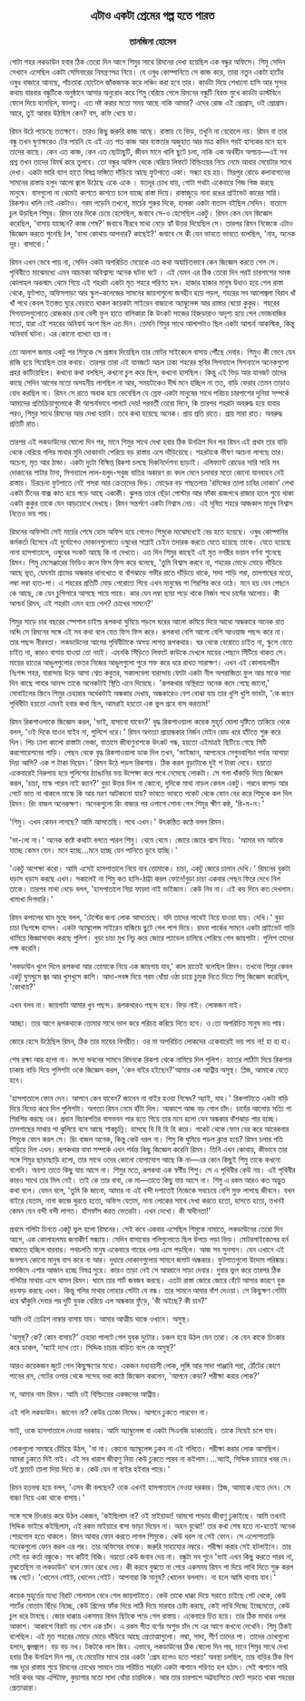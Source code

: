 <div align=center><h2 align=center>এটাও একটা প্রেমের গল্প হতে পারত</h4><h3 align=center>তানজিনা হোসেন</h3>
</div>

গোটা শহর লকডাউন হবার ঠিক তেরো দিন আগে শিমুর সাথে রিমনের দেখা হয়েছিল এক বন্ধুর অফিসে। শিমু সেদিন সেখানে এসেছিল একটা সেমিনারের নিমন্ত্রণপত্র নিয়ে। যে ওষুধ কোম্পানিতে সে কাজ করে, তারা নতুন একটা হার্টের ওষুধ বাজারে আনছে, পাঁচতারা হোটেলে জাঁকজমক করে লঞ্চিং করা হবে তার। কার্ডটা দিয়ে শেখানো হাসি আর সুন্দর কথায় বারবার বন্ধুটিকে অনুষ্ঠানে আসার অনুরোধ করে শিমু বেরিয়ে গেলে রিমনের বন্ধুটি বিরক্ত মুখে কার্ডটা ডাস্টবিনে ফেলে দিয়ে বলেছিল, ফালতু। এত নষ্ট করার মতো সময় আছে নাকি আমার? এদের রোজ এই প্রোগ্রাম, ওই প্রোগ্রাম। আরে, তুই আবার উঠছিস কেন? বস, কফি খেয়ে যা।

রিমন উঠে পড়েছে ততক্ষণে। তারও কিছু জরুরি কাজ আছে। রাস্তায় যে ভিড়, তখুনি না বেরোলে নয়। রিমন বা তার বন্ধু তখন ঘুণাক্ষরেও টের পায়নি যে এই এত শত কাজ আর ব্যস্ততার অজুহাত আর মাত্র কদিন পরই হাস্যকর মনে হবে তাদের কাছে। কেন এত কাজ, কেন এত ছোটাছুটি, জীবন মানে খালি ছুটে চলা, নাকি এক অর্থহীন অপচয়—এই সব প্রশ্ন তখন তাদের বিমর্ষ করে তুলবে। তো বন্ধুর অফিস থেকে বেরিয়ে লিফটে বিল্ডিংয়ের নিচে নেমে আবার মেয়েটার সাথে দেখা। একটা ভারি ব্যাগ হাতে বিষণ্ন ভঙ্গিতে দাঁড়িয়ে আছে ফুটপাতে একা। সন্ধ্যা হয় হয়। মিরপুর রোডে কলাবাগানের সামনের রাস্তায় হলুদ আলো জ্বলে উঠেছে একে একে । যতদূর চোখ যায়, গোটা পথটা একেবারে গিজ গিজ করছে মানুষে। বাসগুলো না থেমেই কাশতে কাশতে চলে যাচ্ছে রাস্তা দিয়ে। রাস্তাজুড়ে নানা রঙের প্রাইভেট কারের সারি। রিকশাও খালি নেই একটাও। গরম পড়েনি তখনো, মার্চের শুরুর দিকে, হালকা একটা বাতাস বইছিল সেদিন। বাতাসে চুল উড়ছিল শিমুর। রিমন তার দিকে চেয়ে হেসেছিল, জবাবে সে-ও হেসেছিল একটু। রিমন কেন যেন জিজ্ঞেস করেছিল, 'বাসায় যাচ্ছেন? কাজ শেষ?' জবাবে নীরবে মাথা নেড়ে হ্যাঁ উত্তর দিয়েছিল সে। তারপর রিমন নিজেকে এটাও জিজ্ঞেস করতে শুনেছি Iল, 'বাসা কোথায় আপনার? কাছেই?' জবাবে সে কী যেন ভাবতে ভাবতে বলেছিল, 'নাহ, অনেক দূর। বাসাবো।'

রিমন এখন ভেবে পায় না, সেদিন একটা অপরিচিত মেয়েকে এত কথা অযাচিতভাবে কেন জিজ্ঞেস করতে গেল সে। পৃথিবীতে মাঝেমধ্যে এমন আচমকা অবিশ্বাস্য অনেক ঘটনা ঘটে । এই যেমন এর ঠিক তেরো দিন পরই চারপাশের সমস্ত কোলাহল অকস্মাৎ থেমে গিয়ে এই শহরটা একটা মৃত শহরে পরিণত হল। হাজার হাজার মানুষ উধাও হয়ে গেল রাস্তা থেকে, ফুটপাত, অফিসপাড়া আর স্কুল-কলেজের সামনের জায়গাগুলো জনহীন হয়ে পড়ল, শহরের সব আলোজ্বলা বিরান খাঁ খাঁ পথে কেবল ইতস্তত ঘুরে বেড়াতে থাকল কয়েকটা সাইরেন বাজানো অ্যাম্বুলেন্স আর রাস্তার ঘেয়ো কুকুর। শহরের সিগন্যালগুলোতে রোজকার চেনা বেলী ফুল হাতে বালিকারা কি উৎকট সাজের হিজড়ারাও অদৃশ্য হয়ে গেল ভোজবাজির মতো, যারা এই শহরের অনিবার্য অংশ ছিল এত দিন। তেমনি শিমুর সাথে আলাপটাও ছিল একটা আশ্চর্য আকস্মিক, কিন্তু অনিবার্য ঘটনা। এর কোনো ব্যাখ্যা হয় না।

তো আলাপ জমার একটু পর শিমুকে সে প্রস্তাব দিয়েছিল তার মোটর সাইকেলে বাসায় পৌঁছে দেবার। শিমুও কী ভেবে যেন রাজি হয়ে গিয়েছিল তার কথায়। তারপর তারা এই যানজটে অচল ঢাকা শহরের স্থবির সিগন্যালে সিগন্যালে অনেকগুলো প্রহর কাটিয়েছিল। কখনো কথা বলছিল, কখনো চুপ করে ছিল, কখনো হাসছিল। কিন্তু এই ভিড় আর যানজট তাদের কাছে সেদিন আগের মতো অসহনীয় লাগছিল না আর, সময়টাকেও দীর্ঘ মনে হচ্ছিল না তত, বাড়ি ফেরার তেমন তাড়াও বোধ করছিল না। রিমন সে রাতে অবাক হয়ে ভেবেছিল যে স্রেফ একটা মানুষের সাথে পরিচয় চারপাশের দুনিয়া সম্পর্কে আমাদের প্রতিক্রিয়াগুলোকে কী আশ্চর্যভাবে পালটে দেয়! পরবর্তী তেরো দিনে, কি তারপর শহরটা অবরুদ্ধ হয়ে যাবার পরও, শিমুর সাথে রিমনের আর দেখা হয়নি। তবে কথা হয়েছে অনেক। প্রায় প্রতি রাতে। প্রায় সারা রাত। অবরুদ্ধ প্রতিটি রাত।

তারপর এই লকডাউনের ষোলো দিন পর, মানে শিমুর সাথে দেখা হবার ঠিক উনত্রিশ দিন পর রিমন এই প্রথম তার বাড়ি থেকে বেরিয়ে গলির মাথার মুদি দোকানটা পেরিয়ে বড় রাস্তায় এসে দাঁড়িয়েছে। শহরটাকে ভীষণ অচেনা লাগছে তার। অচেনা, মৃত আর ঠান্ডা। একটা দুটো বিক্ষিপ্ত রিকশা চলছে দিকনির্দেশনা ছাড়াই। এলিফ্যান্ট রোডের সারি সারি সব দোকানের শাটার টানা, সিগন্যালে লাল-হলুদ-সবুজ বাতির অকারণ রং বদল মেনে চলাবার মতো কোনো যানবাহন নেই রাস্তায়। চিরচেনা ফুটপাতে নেই পসরা আর ক্রেতাদের ভিড়। মোড়ের বড় গাছতলায় 'রমিজের তালা চাবির দোকান' লেখা একটা টিনের বাক্স কাত হয়ে পড়ে আছে একাকী। ঝুলন্ত তারে ছেঁড়া পোস্টার আর ফাঁকা রাজপথে রাজার হালে শুয়ে থাকা একটা কুকুর তাকে যেন আড়চোখে দেখছে। রিমন সন্তর্পণে একটা নিশ্বাস নেয়। এই দূষিত শহরে আজকাল মানুষ নিশ্বাস নিতেও ভয় পায়।

রিমনের অফিসটা সেই মার্চের শেষে হোম অফিস হয়ে গেলেও শিমুকে মাঝেমধ্যেই বের হতে হয়েছে। ওষুধ কোম্পানির কর্মকর্তা হিসেবে এই দুর্যোগেও দোকানগুলোতে ওষুধের সাপ্লাই চেইন তদারক করতে যেতে হয়েছে তাকে। যেতে হয়েছে নানা হাসপাতালে, ওষুধের সংকট আছে কি না দেখতে। এত দিন শিমুর কাছেই এই মৃত নগরীর ভয়াল বর্ণনা শুনেছে রিমন। শিমু মেসেঞ্জারের ভিডিও কলে ফিস ফিস করে বলেছে, 'তুমি বিশ্বাস করবে না, শহরের মোড়ে মোড়ে দাঁড়িয়ে আছে ভূত, যেমনটা গ্রামের অন্ধকার ধানখেতে বা বাঁশঝাড়ে গভীর রাতে দাঁড়িয়ে থাকে, সাদা শাড়ি পরা, তালগাছের মতো, লম্বা লম্বা হাত-পা। এ শহরের প্রতিটি মোড় পেরোতে গিয়ে এখন মানুষের গা শিরশির করে ওঠে। মনে হয় যেন পেছনে কে আছে, কে যেন চুপিসারে আসছে পায়ে পায়ে। কার যেন লম্বা ছায়া পড়ে থাকে নির্জন পথে চাদেঁর আলোয়। কী আশ্চর্য রিমন, এই শহরটা এমন হয়ে গেল? চোখের সামনে?'

শিমুর সাড়ে চার বছরের স্পেশাল চাইল্ড রূপকথা ঘুমিয়ে পড়লে ঘরের আলো কমিয়ে দিয়ে আধো অন্ধকারে অনেক রাত অব্দি সে রিমনের সঙ্গে এই সব কথা বলে যেত ফিস ফিস করে। রূপকথা বেশি আলো বেশি আওয়াজ পছন্দ করে না। তার পছন্দ নীরবতা। লকডাউনের আগের পৃথিবীটাকে অসহ্য লাগত রূপকথার। ঘর থেকে বেরোতে চাইত না, স্কুলে যেতে চাইত না, কারও বাসায় যাওয়া তো নয়ই। এমনকি সিঁড়িতে লিফটে কাউকে দেখলে মায়ের পেছনে সিঁটিয়ে থাকত সে। মায়ের হাতের আঙুলগুলোর ভেতর নিজের আঙুলগুলো পুরে শক্ত করে ধরে রাখত সারাক্ষণ। এখন এই কোলাহলহীন নিঃশব্দ শহর, বারান্দায় উড়ে আসা শ্বেত কবুতর, সকালবেলা বারান্দায় ফোটা একটা নীল অপরাজিতা ফুল আর মাকে সারা দিন কাছে পাবার আনন্দ তাকে অনেকটাই স্থিতি এনে দিয়েছে। 'রূপকথার অস্থিরতা অনেক কমে গেছে জানো,' মোবাইলের স্ক্রিনে শিমুর চেহারার অর্ধেকটাই অন্ধকার দেখায়, অন্ধকারেও বেশ বোঝা যায় তার খুশি খুশি ভাবটা, 'কে জানে পৃথিবীটা হয়তো এমনই হবার কথা ছিল, আমরাই হয়তো এক ভুল গ্রহে বাস করতাম!'

রিমন রিকশাওলাকে জিজ্ঞেস করল, 'ভাই, বাসাবো যাবেন?' বৃদ্ধ রিকশাওয়ালা কয়েক মুহূর্ত ঘোলা দৃষ্টিতে তাকিয়ে থেকে বলল, 'ওই দিকে যাওন যাইব না, পুলিশে ধরে।' রিমন অগত্যা প্রায়ান্ধকার নির্জন মেইন রোড ধরে হাঁটতে শুরু করে দিল। পিচ ঢালা কালো রাস্তাটা ভেজা, বাতাসে জীবাণুনাশকে উৎকট গন্ধ, হয়তো এইমাত্রই ছিটিয়ে গেছে সিটি করপোরেশনের গাড়ি। পেছন থেকে বৃদ্ধ রিকশাওয়ালা ডাক দিল তখন, 'ভাইজান, আপনেরে সেগুনবাগিচা পর্যন্ত আগায়া দিয়া আসি? এক শ টাকা দিয়েন।' রিমন উঠে পড়ল রিকশায়। ঠিক করল বুড়াটাকে দুই শ টাকা দেবে। হয়তো একেবারেই নিরুপায় হয়ে পুলিশের ঠ্যাঙানির ভয় উপেক্ষা করে পথে নেমেছে লোকটা। সে গলা খাঁকাড়ি দিয়ে জিজ্ঞেস করল, 'চাচা, মাস্ক পরেন নাই ক্যান?' বুড়া উত্তর দিল না কোনো, দুদিকে মাথা নাড়ল কেবল একটু। পরনে কাপড় আর পেটে ভাত না থাকলে মাস্কে কি আর মরণ আটকানো যায়? ভাবতে ভাবতে পকেট থেকে ফোন বের করে শিমুকে কল দিল রিমন। রিং বাজল অনেকক্ষণ। অনেকগুলো রিং বাজার পর ওপাশে শোনা গেল শিমুর ক্ষীণ কন্ঠ, 'রি-ম-ন।'

'শিমু। এখন কেমন লাগছে? আমি আসতেছি। পথে এখন।' উৎকণ্ঠিত কণ্ঠে বলল রিমন।

'ভা-লো না।' অনেক কষ্টে কথাটা বলতে পারল শিমু। থেমে থেমে। জোরে জোরে শ্বাস নিয়ে। 'আমার দম আটকে যাচ্ছে কেমন যেন। মনে হচ্ছে...মনে হচ্ছে যেন পানিতে ডুবে যাচ্ছি।'

'একটু অপেক্ষা করো। আমি এসেই হাসপাতালে নিয়ে যাব তোমাকে। চাচা, একটু জোরে চালান দেখি।' রিমনের বুকটা ধড়াস ধড়াস করছে এখন। সকালেই না শিমু কত হাসি-ঠাট্টা করল ফোনে!বুড়া চাচা একবার পেছন ফিরে দেখে নিল তাকে। তারপর মাথা নেড়ে বলল, 'হাসপাতালে নিয়া ফায়দা নাই ভাইজান। কেউ নিব না। এই কয় দিনে কত দেখলাম। খামাখা দিগদারি।'

রিমন কপালের ঘাম মুছে বলল, 'টেস্টের জন্য লোক আসতেছে। যদি তাদের সাথেই নিয়ে যাওয়া যায়। দেখি।' বুড়া চাচা নিঃশব্দে হাসল। একটা অ্যাম্বুলেন্স সাইরেন বাজিয়ে ছুটে গেল পাশ দিয়ে। রমনা পার্কের সামনে একটা প্রাইভেট গাড়ি থামিয়ে জিজ্ঞাসাবাদ করছে পুলিশ। বুড়া চাচা মুখ নিচু করে জোরে প্যাডেল চালিয়ে পেরিয়ে গেল জায়গাটা। পুলিশ তাদের লক্ষ করেনি।

'লকডাউন খুলে দিলে রূপকথা আর তোমাকে নিয়ে এক জায়গায় যাব,' কাল রাতেই বলেছিল রিমন। তখনো শিমুর কেবল একটু ঘুসঘুসে জ্বর আর খুসখুসে কাশি। আদা-লবঙ্গ দিয়ে গরম ধোঁয়া ওঠা চায়ে চুমুক দিতে দিতে শিমু জিজ্ঞেস করেছিল, 'কোথায়?'

এখন বলব না। জায়গাটা আমার খুব পছন্দ। রূপকথারও পছন্দ হবে। ভিড় নাই। লোকজন নাই।

আচ্ছা। তার আগে রূপকথাকে তোমার সাথে ভাল করে পরিচয় করিয়ে দিতে হবে। ও তো অপরিচিত মানুষ ভয় পায়।

জোরে হেসে উঠেছিল রিমন, ঠিক তার মায়ের বিপরীত। ওর মা অপরিচিত লোকদের একেবারেই ভয় পায় না! হা হা হা।

শেষ রক্ষা আর হলো না। মৎস্য ভবনের সামনে রিমনকে রিকশা থেকে নামিয়ে দিল পুলিশ। হাতের লাঠিটা দিয়ে রিকশার চাকায় বাড়ি দিয়ে পুলিশটা ওকে জিজ্ঞেস করল, 'কেন বাইর হইছেন?'আমার এক আত্নীয় অসুস্থ। প্লিজ, আমাকে যেতে হবে।

'হাসপাতালে ফোন দেন। আপনে কেন যাবেন? জানেন না বাইর হওয়া নিষেধ? অ্যাই, যাহ।' রিকশাটাতে একটা বাড়ি দিয়ে বিদেয় করে দিল পুলিশটা। অগত্যা রিমন নেমে হাঁটা দিল। আকাশে আজ বড় গোল চাঁদ। চাদেঁর আলোয় সত্যি গা শিরশির করছে ওর। প্রধান বিচারপতির বাসভবন পার হতে গিয়ে তার মনে হলো যেন অন্ধকার বাঁশঝাড় পার হচ্ছে। তালগাছের মাথায় পা ঝুলিয়ে বসে আছে শাকচুন্নি। হাসছে হি হি হি হি করে। পকেট থেকে ফোন বের করে আরেকবার শিমুকে ফোন করল সে। রিং বাজল অনেক, কিন্তু কেউ ধরল না। শিমু কি ঘুমিয়ে পড়ল ক্লান্ত হয়ে? রিমন চলার গতি বাড়িয়ে দিল এখন। রূপকথার বাবা সম্পর্কে এখন পর্যন্ত কিছু জিজ্ঞেস করেনি রিমন। তিনি এখন কোথায়, কীভাবে তার সঙ্গে শিমুর ছাড়াছাড়ি হলো, তার সাথে ওদের কোনো যোগাযোগ আছে কি না—এর কোন কিছুই শিমু তাকে কখনো বলেনি। অবশ্য তাতে কিছু যায় আসে না। শিমুর মতে, রূপকথা এক স্বর্গীয় শিশু। সে এ পৃথিবীর কেউ নয়। এই পৃথিবীর কারও সাথে তার মিল নেই। তাই কে তার বাবা, কে মা—তাতে কিছু যায় আসে না। শিমু এ রকম আরও কত অদ্ভুত কথা বলে। যেমন বলে, 'তুমি কি জানো, আমার না এই বন্দী দশাতেই নিজেকে সবচেয়ে বেশি মুক্ত লাগছে জীবনে। যখন বাইরে যেতাম, নানা কাজে ঘুরতে হতো, অফিস যেতাম, নানা লোকের সাথে দেখা করতে হতো, হাসতে হতো, তখনই কেমন যেন বন্দী বন্দী লাগত। হাঁসফাঁস করত ভেতরটা। এখন দেখো। কী স্বাধীনতা!'

প্রথমে গলিটা চিনতে একটু ভুল হলো রিমনের। সেই কবে একবার এসেছিল শিমুকে নামাতে, লকডাউনের তেরো দিন আগে, এক কোলাহলময় জনাকীর্ণ সন্ধ্যায়। সেদিন বাসাবোর গলিগুলোতে ছিল উপচে পড়া ভিড়। মোটরসাইকেলের হর্ন বাজাতে হচ্ছিল বারবার। পথচলতি মানুষ একেবারে গায়ের ওপর এসে পড়ছিল। আজ সব সুনসান। যেন এখানে এই জনপদে কোনো মানুষ বাস করে না আর। দুধারে দোকানগুলোর সামনে জমাট অন্ধকার। ফুটপাতগুলো উদোম পরিষ্কার। মসজিদে এশার আজান হচ্ছে বিষণ্ন সুরে। কারও তাড়া নেই সে আহ্বানে সাড়া দেবার। দুবার ভুল করে তারপর ঠিক গলিটার মাথায় এসে থামল রিমন। ঘামে তার শার্ট জবজব করছে। এতটা রাস্তা জোরে জোরে হেঁটে আসার কারণে বুক ধড়ফড় করছে এখন। কিন্তু গলির মাথার লোহার গেটটা যে বন্ধ। তার সামনে আবার বাঁশ দেওয়া। সে কিছুক্ষণ গেটটা ধরে ঝাঁকুনি দেবার পর দুটি যুবক বেরিয়ে এল অন্ধকার ফুঁড়ে, 'কী অইছে? কী চান?'

আমি ওই তেত্রিশ নাম্বার বাসায় যাব। আমার আত্মীয় থাকে ওখানে। অসুস্থ।

'অসুস্থ? কে? কোন বাসায়?' চেহারা পালটে গেল যুবক দুটোর। চঞ্চল হয়ে উঠল যেন তারা। কে যেন কাকে চিৎকার করে ডাকল, 'অ্যাই দ্যাখ তো। সিদ্দিক চাচার বাড়িত বলে কে অসুস্থ?'

আরও কয়েকজন জুটে গেল কিছুক্ষণের মধ্যে। একজন মধ্যবয়সী লোক, লুঙ্গি আর সাদা পাঞ্জাবি পরা, ঠোঁটের কোণে পানের রস, গেটের ওপার থেকে সন্দেহ ভরা কণ্ঠে জিজ্ঞেস করলেন, 'আপনে কেডা? পরীক্ষা করার লোক?'

না, আমার নাম রিমন। আমি ওই বিল্ডিংয়ের একজনের আত্নীয়।

এই গলি লকডাউন। জানেন না? কেউর ঢোকা নিষেধ। আপনে ঢুকতে পারবেন না।

ভাই, ওকে হাসপাতালে নেওয়া দরকার। আমি অ্যাম্বুলেন্স বা একটা সিএনজি ডাকতেছি। তাকে নিয়েই চলে যাব।

লোকগুলো সমস্বরে চেঁচিয়ে উঠল, 'না না। কোনো অ্যাম্বুলেন্স ঢুকব না এই গলিতে। পরীক্ষা করার লোক আসছিল। আমরা ঢুকতে দিই নাই। এই সব খারাপ জীবাণু নিয়া কেউ ঢুকতে পারব না কইলাম।...অ্যাই, সিদ্দিক চাচারে খবর দে। ওই ফ্ল্যাটে তালা দিয়া দিতে ক। কেউ যেন না বাইর হইবার পারে।'

রিমন হতভম্ব হয়ে বলল, 'এসব কী বলছেন? ওকে এখনই হাসপাতালে নেওয়া দরকার। প্লিজ, আমাকে যেতে দেন। সে বাচ্চা নিয়ে একা থাকে বাসায়।'

সঙ্গে সঙ্গে চিৎকার করে উঠল একজন, 'কইছিলাম না? ওই মাইয়াডা! আমগো পাড়ায় জীবাণু ঢুকাইছে। আমি তখনই সিদ্দিক ভাইরে কইছিলাম, এই রকম মাইয়ারে বাসা ভাড়া দিয়েন না। অহন বুঝো!' তার কথা শেষ হতে না-হতেই অনেক শোরগোল হতে থাকলে। রিমন আবার ফোন করতে লাগল শিমুকে। কেউ ধরল না সেই ফোন। সে এলোপাতাড়ি অনেকগুলো ফোন করল এর পর। তার অফিসের বসকে। জরুরি সাহায্যের নম্বরে। পরীক্ষা করার সেই হটলাইনে। তার সেই বড় কর্তা বন্ধুকে। সব কটিই বিজি। নয়তো কেউ জবাব দেয় না। বন্ধুটা সব শুনে 'ভাই এখন কিছু করতে পারব না, বুঝতেছিস না লকডাউন' বলে ফোন রেখে দেয়। কী করবে বুঝতে না পেরে একসময় রিমন পা দিয়ে লাথি দিতে শুরু করল বন্ধ গেটে। 'খোলেন গেইট, খোলেন গেইট। আপনারা কি মানুষ? খোলেন বললাম। না হলে আমি থানায় যাব।'

কয়েক মুহূর্তের মধ্যে বিরাট গোলমাল বেধে গেল জায়গাটাতে। কেউ তাকে ধাক্কা দিয়ে সরাতে চাইছে গেট থেকে, কেউ শার্টের বোতাম ছিঁড়ে নিচ্ছে, কেউ গ্রিলের ফাঁক দিয়ে লাঠি দিয়ে মারবার চেষ্টা করছে, কেই লাথি দিচ্ছে ইচ্ছেমতো, কেউ চুল ধরে টানছে। জোর ধাক্কায় একসময় রিমন ছিটকে পড়ে গেল রাস্তায়। একেবারে চিত হয়ে। তার ঠিক মাথার ওপর আকাশ। আকাশে বিরাট বড় গোল এক চাঁদ। এ রকম পীত বর্ণের অশুভ চাঁদ সে এর আগে কখনো দেখেনি। শিমু ঠিকই বলেছিল। এই মৃত শহরের মোড়ে মোড়ে দাঁড়িয়ে আছে প্রেতাত্মাগুলো। লম্বা, সাদা, শীর্ণ তাদের পা। তাদের চোখগুলো হলদে, জ্বলজ্বলে। বড় বড় নখ। টকটকে লাল জিব। এভাবে, লকডাউনের ঠিক ষোলো দিন পর, মানে শিমুর সাথে দেখা হবার ঠিক উনত্রিশ দিন পর, যে মেয়েটার সাথে তার একটা 'প্রেম হলেও হতে পারত' অবস্থা চলছিল, তার বাড়ির ঠিক বিশ গজ দূরে রাস্তায় শুয়ে রিমনের চোখের সামনে তার পরিচিত শহরটা একটা শ্মশানে পরিণত হল হঠাৎ। সেই শ্মশানে সারি সারি কবর আর এপিটাফ, কুয়াশার মতো সাদা ধোঁয়া চারদিকে। আর তার চারপাশে অট্টহাসিতে ফেটে পড়তে থাকা শহরের প্রেতাত্মারা।

